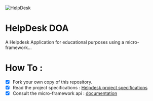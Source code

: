 ![HelpDesk](http://angular.kobject.net/git/phalconist/helpdesk.png "HelpDesk")
# HelpDesk DOA
A Helpdesk Application for educational purposes using a micro-framework...
# How To : 

- [x] Fork your own copy of this repository.
- [x] Read the project specifications : [Helpdesk project specifications](http://slamwiki.kobject.net/slam4/helpdesk/)
- [x] Consult the micro-framework api : [documentation](http://api.kobject.net/micro-framework/)

